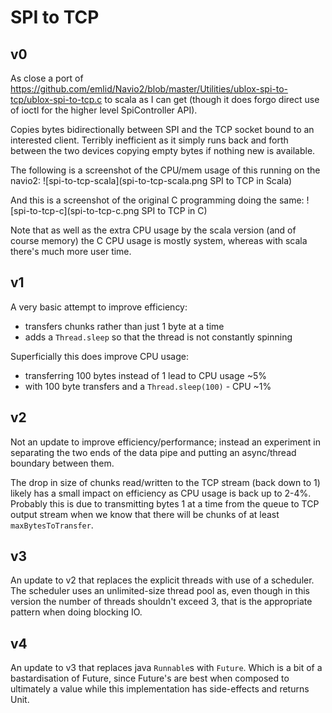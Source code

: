 # SPI to TCP

## v0

As close a port of https://github.com/emlid/Navio2/blob/master/Utilities/ublox-spi-to-tcp/ublox-spi-to-tcp.c to scala as I can get (though it does forgo direct use of ioctl for the higher level SpiController API).

Copies bytes bidirectionally between SPI and the TCP socket bound to an interested client. Terribly inefficient as it simply runs back and forth between the two devices copying empty bytes if nothing new is available.

The following is a screenshot of the CPU/mem usage of this running on the navio2:
![spi-to-tcp-scala](spi-to-tcp-scala.png SPI to TCP in Scala)

And this is a screenshot of the original C programming doing the same:
![spi-to-tcp-c](spi-to-tcp-c.png SPI to TCP in C)

Note that as well as the extra CPU usage by the scala version (and of course memory) the C CPU usage is mostly system, whereas with scala there's much more user time.

## v1

A very basic attempt to improve efficiency:
* transfers chunks rather than just 1 byte at a time
* adds a `Thread.sleep` so that the thread is not constantly spinning

Superficially this does improve CPU usage:
* transferring 100 bytes instead of 1 lead to CPU usage ~5%
* with 100 byte transfers and a `Thread.sleep(100)` - CPU ~1%

## v2

Not an update to improve efficiency/performance; instead an experiment in separating the two ends of the data pipe and putting an async/thread boundary between them.

The drop in size of chunks read/written to the TCP stream (back down to 1) likely has a small impact on efficiency as CPU usage is back up to 2-4%. Probably this is due to transmitting bytes 1 at a time from the queue to TCP output stream when we know that there will be chunks of at least `maxBytesToTransfer`.

## v3

An update to v2 that replaces the explicit threads with use of a scheduler. The scheduler uses an unlimited-size thread pool as, even though in this version the number of threads shouldn't exceed 3, that is the appropriate pattern when doing blocking IO.

## v4

An update to v3 that replaces java `Runnable`s with `Future`. Which is a bit of a bastardisation of Future, since Future's are best when composed to ultimately a value while this implementation has side-effects and returns Unit.
